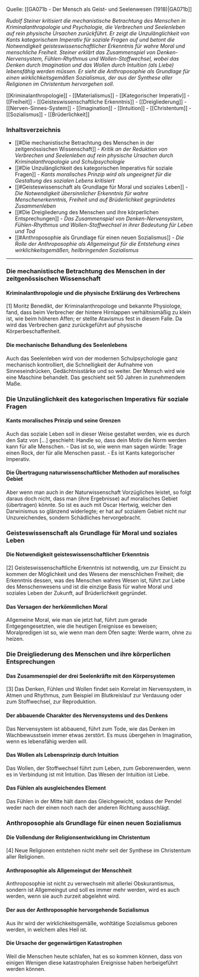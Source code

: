 Quelle: [[GA071b - Der Mensch als Geist- und Seelenwesen (1918)|GA071b]]

_Rudolf Steiner kritisiert die mechanistische Betrachtung des Menschen in Kriminalanthropologie und Psychologie, die Verbrechen und Seelenleben auf rein physische Ursachen zurückführt. Er zeigt die Unzulänglichkeit von Kants kategorischem Imperativ für soziale Fragen auf und betont die Notwendigkeit geisteswissenschaftlicher Erkenntnis für wahre Moral und menschliche Freiheit. Steiner erklärt das Zusammenspiel von Denken-Nervensystem, Fühlen-Rhythmus und Wollen-Stoffwechsel, wobei das Denken durch Imagination und das Wollen durch Intuition (als Liebe) lebensfähig werden müssen. Er sieht die Anthroposophie als Grundlage für einen wirklichkeitsgemäßen Sozialismus, der aus der Synthese aller Religionen im Christentum hervorgehen soll._

[[Kriminalanthropologie]] - [[Materialismus]] - [[Kategorischer Imperativ]] - [[Freiheit]] - [[Geisteswissenschaftliche Erkenntnis]] - [[Dreigliederung]] - [[Nerven-Sinnes-System]] - [[Imagination]] - [[Intuition]] - [[Christentum]] - [[Sozialismus]] - [[Brüderlichkeit]]

### Inhaltsverzeichnis

- [[#Die mechanistische Betrachtung des Menschen in der zeitgenössischen Wissenschaft]] - _Kritik an der Reduktion von Verbrechen und Seelenleben auf rein physische Ursachen durch Kriminalanthropologie und Schulpsychologie_
- [[#Die Unzulänglichkeit des kategorischen Imperativs für soziale Fragen]] - _Kants moralisches Prinzip wird als ungeeignet für die Gestaltung des sozialen Lebens kritisiert_
- [[#Geisteswissenschaft als Grundlage für Moral und soziales Leben]] - _Die Notwendigkeit übersinnlicher Erkenntnis für wahre Menschenerkenntnis, Freiheit und auf Brüderlichkeit gegründetes Zusammenleben_
- [[#Die Dreigliederung des Menschen und ihre körperlichen Entsprechungen]] - _Das Zusammenspiel von Denken-Nervensystem, Fühlen-Rhythmus und Wollen-Stoffwechsel in ihrer Bedeutung für Leben und Tod_
- [[#Anthroposophie als Grundlage für einen neuen Sozialismus]] - _Die Rolle der Anthroposophie als Allgemeingut für die Entstehung eines wirklichkeitsgemäßen, heilbringenden Sozialismus_

---

### Die mechanistische Betrachtung des Menschen in der zeitgenössischen Wissenschaft

#### Kriminalanthropologie und die physische Erklärung des Verbrechens

[1] Moritz Benedikt, der Kriminalanthropologe und bekannte Physiologe, fand, dass beim Verbrecher der hintere Hirnlappen verhältnismäßig zu klein ist, wie beim höheren Affen; er stellte Atavismus fest in diesem Falle. Da wird das Verbrechen ganz zurückgeführt auf physische Körperbeschaffenheit.

#### Die mechanische Behandlung des Seelenlebens

Auch das Seelenleben wird von der modernen Schulpsychologie ganz mechanisch kontrolliert, die Schnelligkeit der Aufnahme von Sinneseindrücken, Gedächtnisstärke und so weiter. Der Mensch wird wie eine Maschine behandelt. Das geschieht seit 50 Jahren in zunehmendem Maße.

### Die Unzulänglichkeit des kategorischen Imperativs für soziale Fragen

#### Kants moralisches Prinzip und seine Grenzen

Auch das soziale Leben soll in dieser Weise gestaltet werden, wie es durch den Satz von [...] geschieht: Handle so, dass dein Motiv die Norm werden kann für alle Menschen. - Das ist so, wie wenn man sagen würde: Trage einen Rock, der für alle Menschen passt. - Es ist Kants kategorischer Imperativ.

#### Die Übertragung naturwissenschaftlicher Methoden auf moralisches Gebiet

Aber wenn man auch in der Naturwissenschaft Vorzügliches leistet, so folgt daraus doch nicht, dass man (ihre Ergebnisse) auf moralisches Gebiet (übertragen) könnte. So ist es auch mit Oscar Hertwig, welcher den Darwinismus so glänzend widerlegte; er hat auf sozialem Gebiet nicht nur Unzureichendes, sondern Schädliches hervorgebracht.

### Geisteswissenschaft als Grundlage für Moral und soziales Leben

#### Die Notwendigkeit geisteswissenschaftlicher Erkenntnis

[2] Geisteswissenschaftliche Erkenntnis ist notwendig, um zur Einsicht zu kommen der Möglichkeit und des Wesens der menschlichen Freiheit; die Erkenntnis dessen, was des Menschen wahres Wesen ist, führt zur Liebe des Menschenwesens und ist die einzige Basis für wahre Moral und soziales Leben der Zukunft, auf Brüderlichkeit gegründet.

#### Das Versagen der herkömmlichen Moral

Allgemeine Moral, wie man sie jetzt hat, führt zum gerade Entgegengesetzten, wie die heutigen Ereignisse es beweisen; Moralpredigen ist so, wie wenn man dem Ofen sagte: Werde warm, ohne zu heizen.

### Die Dreigliederung des Menschen und ihre körperlichen Entsprechungen

#### Das Zusammenspiel der drei Seelenkräfte mit den Körpersystemen

[3] Das Denken, Fühlen und Wollen findet sein Korrelat im Nervensystem, in Atmen und Rhythmus, zum Beispiel im Blutkreislauf zur Verdauung oder zum Stoffwechsel, zur Reproduktion.

#### Der abbauende Charakter des Nervensystems und des Denkens

Das Nervensystem ist abbauend, führt zum Tode, wie das Denken im Wachbewusstsein immer etwas zerstört. Es muss übergehen in Imagination, wenn es lebensfähig werden will.

#### Das Wollen als Lebensprinzip durch Intuition

Das Wollen, der Stoffwechsel führt zum Leben, zum Geborenwerden, wenn es in Verbindung ist mit Intuition. Das Wesen der Intuition ist Liebe.

#### Das Fühlen als ausgleichendes Element

Das Fühlen in der Mitte hält dann das Gleichgewicht, sodass der Pendel weder nach der einen noch nach der anderen Richtung ausschlägt.

### Anthroposophie als Grundlage für einen neuen Sozialismus

#### Die Vollendung der Religionsentwicklung im Christentum

[4] Neue Religionen entstehen nicht mehr seit der Synthese im Christentum aller Religionen.

#### Anthroposophie als Allgemeingut der Menschheit

Anthroposophie ist nicht zu verwechseln mit allerlei Obskurantismus, sondern ist Allgemeingut und soll es immer mehr werden, wird es auch werden, wenn sie auch zurzeit abgelehnt wird.

#### Der aus der Anthroposophie hervorgehende Sozialismus

Aus ihr wird der wirklichkeitsgemäße, wohltätige Sozialismus geboren werden, in welchem alles Heil ist.

#### Die Ursache der gegenwärtigen Katastrophen

Weil die Menschen heute schlafen, hat es so kommen können, dass von einigen Wenigen diese katastrophalen Ereignisse haben herbeigeführt werden können.